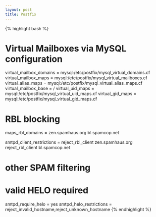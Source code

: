 ```yaml
---
layout: post
title: Postfix
---
```

{% highlight bash %}
# Virtual Mailboxes via MySQL configuration
virtual_mailbox_domains = mysql:/etc/postfix/mysql_virtual_domains.cf
virtual_mailbox_maps = mysql:/etc/postfix/mysql_virtual_mailboxes.cf
virtual_alias_maps = mysql:/etc/postfix/mysql_virtual_alias_maps.cf
virtual_mailbox_base = /
virtual_uid_maps = mysql:/etc/postfix/mysql_virtual_uid_maps.cf
virtual_gid_maps = mysql:/etc/postfix/mysql_virtual_gid_maps.cf
 
# RBL blocking
maps_rbl_domains =
      zen.spamhaus.org
      bl.spamcop.net

smtpd_client_restrictions =
      reject_rbl_client zen.spamhaus.org
      reject_rbl_client bl.spamcop.net

# other SPAM filtering
# valid HELO required
smtpd_require_helo = yes
smtpd_helo_restrictions = reject_invalid_hostname,reject_unknown_hostname
{% endhighlight %}
